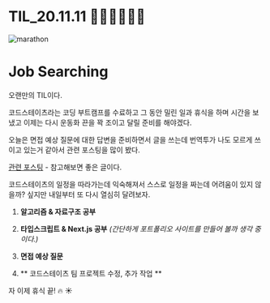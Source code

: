 # TIL_20.11.11 🏃🏽‍♂️🏃🏽‍♂️

<img src="https://media.vlpt.us/images/kdo0129/post/29ca955c-708b-4ed6-8e6d-8384dd9bc755/marathon-3753907_960_720.jpg" alt="marathon" />

# Job Searching

오랜만의 TIL이다.

코드스테이츠라는 코딩 부트캠프를 수료하고 그 동안 밀린 일과 휴식을 하며 시간을 보냈고 이제는 다시 운동화 끈을 꽉 조이고 달릴 준비를 해야겠다.

오늘은 면접 예상 질문에 대한 답변을 준비하면서 글을 쓰는데 번역투가 나도 모르게 쓰이고 있는거 같아서 관련 포스팅을 많이 봤다.

[관련 포스팅](https://brunch.co.kr/@hwchoi/6) - 참고해보면 좋은 글이다.

코드스테이츠의 일정을 따라가는데 익숙해져서 스스로 일정을 짜는데 어려움이 있지 않을까? 싶지만 내일부터 또 다시 열심히 달려보자.

1. **알고리즘 & 자료구조 공부**

2. **타입스크립트 & Next.js 공부** _(간단하게 포트폴리오 사이트를 만들어 볼까 생각 중이다.)_

3. **면접 예상 질문**

4. ** 코드스테이츠 팀 프로젝트 수정, 추가 작업 **

자 이제 휴식 끝! 🔥 ☀️
